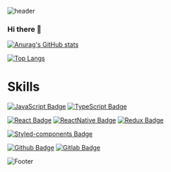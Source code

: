 ![header](https://capsule-render.vercel.app/api?type=wave&color=auto&height=300&section=header&text=Hi&fontSize=90&animation=fadeIn)

### Hi there 👋

[![Anurag's GitHub stats](https://github-readme-stats.vercel.app/api?username=phj2309&show_icons=true&theme=highcontrast)](https://github.com/anuraghazra/github-readme-stats)

[![Top Langs](https://github-readme-stats.vercel.app/api/top-langs/?username=phj2309&langs_count=5&layout=compact)](https://github.com/anuraghazra/github-readme-stats)


# Skills

[![JavaScript Badge](https://img.shields.io/badge/JavaScript-424242?&logo=javascript&logoColor=F7DF1E&style=for-the-badge&link=https://developer.mozilla.org/en-US/docs/Web/JavaScript/)](https://developer.mozilla.org/en-US/docs/Web/JavaScript)
[![TypeScript Badge](https://img.shields.io/badge/TypeScript-424242?&logo=typescript&logoColor=3178C6&style=for-the-badge&link=https://developer.mozilla.org/en-US/docs/Web/TypeScript/)](https://developer.mozilla.org/en-US/docs/Web/TypeScript)


[![React Badge](https://img.shields.io/badge/-REACT-61DAFB?&logo=react&logoColor=white&style=for-the-badge&link=https://reactjs.org)](https://reactjs.org/)
[![ReactNative Badge](https://img.shields.io/badge/-REACT_NATIVE-424242?&logo=react&logoColor=61DAFB&style=for-the-badge&link=https://reactnative.dev)](https://reactnative.dev/)
[![Redux Badge](https://img.shields.io/badge/-REDUX-764ABC?&logo=redux&logoColor=white&style=for-the-badge&link=https://redux.js.org)](https://redux.js.org)

[![Styled-components Badge](https://img.shields.io/badge/-STYLED_COMPONENTS-DB7093?&logo=styled-components&logoColor=white&style=for-the-badge&link=https://styled-components.com)](https://styled-components.com)


[![Github Badge](https://img.shields.io/badge/-GITHUB-181717?&logo=github&logoColor=white&style=for-the-badge&link=https://github.com/phj2309)](https://github.com/phj2309)
[![Gitlab Badge](https://img.shields.io/badge/-GITLAB-FCA121?&logo=gitlab&logoColor=white&style=for-the-badge&link=https://about.gitlab.com)](https://about.gitlab.com)



![Footer](https://capsule-render.vercel.app/api?type=waving&color=auto&height=300&section=footer&animation=fadeIn)



<!--
**phj2309/phj2309** is a ✨ _special_ ✨ repository because its `README.md` (this file) appears on your GitHub profile.

Here are some ideas to get you started:

- 🔭 I’m currently working on ...
- 🌱 I’m currently learning ...
- 👯 I’m looking to collaborate on ...
- 🤔 I’m looking for help with ...
- 💬 Ask me about ...
- 📫 How to reach me: ...
- 😄 Pronouns: ...
- ⚡ Fun fact: ...
-->
